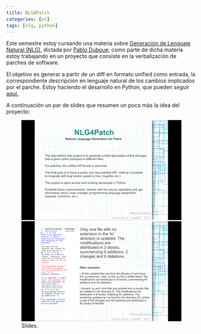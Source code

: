 ```yaml
---
title: NLG4Patch
categories: [es]
tags: [nlg, python]
---
```

Este semestre estoy cursando una materia sobre [Generación de Lenguaje Natural (NLG)][1], dictada por [Pablo Duboue][2]; como parte de dicha materia estoy trabajando en un proyecto que consiste en la verbalización de parches de software.

El objetivo es generar a partir de un diff en formato unified como entrada, la correspondiente descripción en lenguaje natural de los cambios implicados por el parche. Estoy haciendo el desarrollo en Python, que pueden seguir [aquí.][3]

A continuación un par de slides que resumen un poco más la idea del proyecto:

<figure class="half">
    <a href="/images/2011/05/slide1.png"><img src="/images/2011/05/slide1.png"></a>
    <a href="/images/2011/05/slide2.png"><img src="/images/2011/05/slide2.png"></a>
    <figcaption>Slides.</figcaption>
</figure>

 [1]: http://wiki.duboue.net/index.php/2011_FaMAF_Intro_to_NLG "Intro to NLG FaMAF 2011"
 [2]: http://www.duboue.net/pablo/
 [3]: https://github.com/matiasb/nlg4patch
